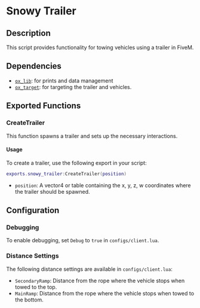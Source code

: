 # Snowy Trailer

## Description
This script provides functionality for towing vehicles using a trailer in FiveM.

## Dependencies
- [`ox_lib`](https://github.com/overextended/ox_lib): for prints and data management
- [`ox_target`](https://github.com/overextended/ox_target): for targeting the trailer and vehicles.

## Exported Functions

### CreateTrailer
This function spawns a trailer and sets up the necessary interactions.

#### Usage
To create a trailer, use the following export in your script:

```lua
exports.snowy_trailer:CreateTrailer(position)
```
- `position`: A vector4 or table containing the x, y, z, w coordinates where the trailer should be spawned.

## Configuration

### Debugging
To enable debugging, set `Debug` to `true` in `configs/client.lua`.

### Distance Settings
The following distance settings are available in `configs/client.lua`:

- `SecondaryRamp`: Distance from the rope where the vehicle stops when towed to the top.
- `MainRamp`: Distance from the rope where the vehicle stops when towed to the bottom.
